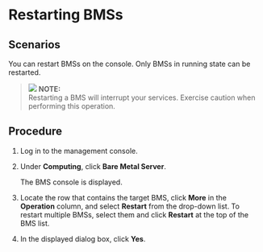 # Restarting BMSs<a name="EN-US_TOPIC_0173720389"></a>

## Scenarios<a name="section111723469715"></a>

You can restart BMSs on the console. Only BMSs in running state can be restarted.

>![](/images/icon-note.gif) **NOTE:**   
>Restarting a BMS will interrupt your services. Exercise caution when performing this operation.  

## Procedure<a name="section5494647819"></a>

1.  Log in to the management console.
2.  Under  **Computing**, click  **Bare Metal Server**.

    The BMS console is displayed.

3.  Locate the row that contains the target BMS, click  **More**  in the  **Operation**  column, and select  **Restart**  from the drop-down list. To restart multiple BMSs, select them and click  **Restart**  at the top of the BMS list.
4.  In the displayed dialog box, click  **Yes**.

